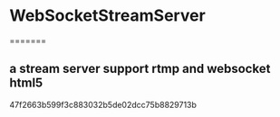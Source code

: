 # WebSocketStreamServer

=======

## a stream server support rtmp and websocket html5

47f2663b599f3c883032b5de02dcc75b8829713b

